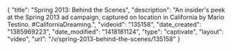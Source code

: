 {
    "title": "Spring 2013: Behind the Scenes",
    "description": "An insider's peek at the Spring 2013 ad campaign, captured on location in California by Mario Testino. #CaliforniaDreaming.",
    "videoid": "135158",
    "date_created": "1385969223",
    "date_modified": "1418181124",
    "type": "captivate",
    "layout": "video",
    "url": "\/v\/spring-2013-behind-the-scenes\/135158"
}